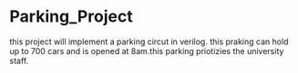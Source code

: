 # Parking_Project
this project will implement a parking circut in verilog. this praking can hold up to 700 cars and is opened at 8am.this parking priotizies the university staff.
